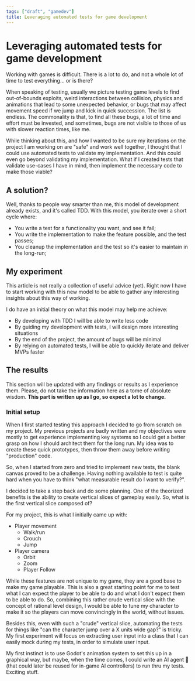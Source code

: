 ```yaml
---
tags: ["draft", "gamedev"]
title: Leveraging automated tests for game development
---
```


# Leveraging automated tests for game development

Working with games is difficult. There is a lot to do, and not a whole lot of time to test everything... or is there?

When speaking of testing, usually we picture testing game levels to find out-of-bounds exploits, weird interactions between collision, physics and animations that lead to some unexpected behavior, or bugs that may affect movement speed if we jump and kick in quick succession. The list is endless. The commonality is that, to find all these bugs, a lot of time and effort must be invested, and sometimes, bugs are not visible to those of us with slower reaction times, like me.

While thinking about this, and how I wanted to be sure my iterations on the project I am working on are "safe" and work well together, I thought that I could use automated tests to validate my implementation. And this could even go beyond validating my implementation. What if I created tests that validate use-cases I have in mind, then implement the necessary code to make those viable?

## A solution?

Well, thanks to people way smarter than me, this model of development already exists, and it's called TDD. With this model, you iterate over a short cycle where:

- You write a test for a functionality you want, and see it fail;
- You write the implementation to make the feature possible, and the test passes;
- You cleanup the implementation and the test so it's easier to maintain in the long-run;

## My experiment

This article is not really a collection of useful advice (yet). Right now I have to start working with this new model to be able to gather any interesting insights about this way of working.

I do have an initial theory on what this model may help me achieve:

- By developing with TDD I will be able to write less code
- By guiding my development with tests, I will design more interesting situations
- By the end of the project, the amount of bugs will be minimal
- By relying on automated tests, I will be able to quickly iterate and deliver MVPs faster

## The results

This section will be updated with any findings or results as I experience them. Please, do not take the information here as a tome of absolute wisdom. **This part is written up as I go, so expect a lot to change.**

### Initial setup

When I first started testing this approach I decided to go from scratch on my project. My previous projects are badly written and my objectives were mostly to get experience implementing key systems so I could get a better grasp on how I should architect them for the long run. My idea was to create these quick prototypes, then throw them away before writing "production" code.

So, when I started from zero and tried to implement new tests, the blank canvas proved to be a challenge. Having nothing available to test is quite hard when you have to think "what measurable result do I want to verify?".

I decided to take a step back and do some planning. One of the theorized benefits is the ability to create vertical slices of gameplay easily. So, what is the first vertical slice composed of?

For my project, this is what I initially came up with:

- Player movement
  - Walk/run
  - Crouch
  - Jump
- Player camera
  - Orbit
  - Zoom
  - Player Follow

While these features are not unique to my game, they are a good base to make my game playable. This is also a great starting point for me to test what I can expect the player to be able to do and what I don't expect them to be able to do. So, combining this rather crude vertical slice with the concept of rational level design, I would be able to tune my character to make it so the players can move convincingly in the world, without issues.

Besides this, even with such a "crude" vertical slice, automating the tests for things like "can the character jump over a X units wide gap?" is tricky. My first experiment will focus on extracting user input into a class that I can easily mock during my tests, in order to simulate user input.

My first instinct is to use Godot's animation system to set this up in a graphical way, but maybe, when the time comes, I could write an AI agent 🤖 (that could later be reused for in-game AI controllers) to run thru my tests. Exciting stuff.
